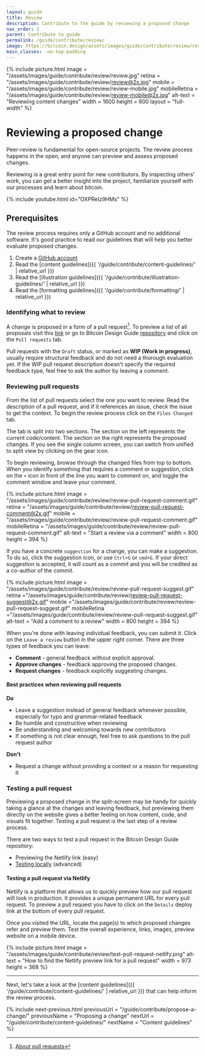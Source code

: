 ```yaml
---
layout: guide
title: Review
description: Contribute to the guide by reviewing a proposed change
nav_order: 2
parent: Contribute to guide
permalink: /guide/contribute/review/
image: https://bitcoin.design/assets/images/guide/contribute/review/review-preview.jpg
main_classes: -no-top-padding
---
```


{% include picture.html
   image = "/assets/images/guide/contribute/review/review.jpg"
   retina = "/assets/images/guide/contribute/review/review@2x.jpg"
   mobile = "/assets/images/guide/contribute/review/review-mobile.jpg"
   mobileRetina = "/assets/images/guide/contribute/review/review-mobile@2x.jpg"
   alt-text = "Reviewing content changes"
   width = 1600
   height = 800
   layout = "full-width"
%}

# Reviewing a proposed change

Peer-review is fundamental for open-source projects. The review process happens in the open, and anyone can preview and assess proposed changes.

Reviewing is a great entry point for new contributors. By inspecting others' work, you can get a better insight into the project, familiarize yourself with our processes and learn about bitcoin.

{% include youtube.html id="OXPReIz9HMs" %}

## Prerequisites

The review process requires only a GitHub account and no additional software. It's good practice to read our guidelines that will help you better evaluate proposed changes.

1. Create a [GitHub account](https://github.com/)
2. Read the [content guidelines]({{ '/guide/contribute/content-guidelines/' | relative_url }})
3. Read the [illustration guidelines]({{ '/guide/contribute/illustration-guidelines/' | relative_url }})
4. Read the [formatting guidelines]({{ '/guide/contribute/formatting/' | relative_url }})

### Identifying what to review

A change is proposed in a form of a pull request[^1]. To preview a list of all proposals visit this [link](https://github.com/BitcoinDesign/Guide/pulls) or go to Bitcoin Design Guide [repository](https://github.com/BitcoinDesign/Guide/) and click on the `Pull requests` tab.

Pull requests with the `Draft` status, or marked as **WIP (Work in progress)**, usually require structural feedback and do not need a thorough evaluation yet. If the WIP pull request description doesn't specify the required feedback type, feel free to ask the author by leaving a comment.

### Reviewing pull requests

From the list of pull requests select the one you want to review. Read the description of a pull request, and if it references an issue, check the issue to get the context. To begin the review process click on the `Files Changed` tab.

The tab is split into two sections. The section on the left represents the current code/content. The section on the right represents the proposed changes. If you see the single column screen, you can switch from unified to split view by clicking on the gear icon.

To begin reviewing, browse through the changed files from top to bottom. When you identify something that requires a comment or suggestion, click on the `+` icon in front of the line you want to comment on, and toggle the comment window and leave your comment.

{% include picture.html
   image = "/assets/images/guide/contribute/review/review-pull-request-comment.gif"
   retina = "/assets/images/guide/contribute/review/review-pull-request-comment@2x.gif"
   mobile = "/assets/images/guide/contribute/review/review-pull-request-comment.gif"
   mobileRetina = "/assets/images/guide/contribute/review/review-pull-request-comment.gif"
   alt-text = "Start a review via a comment"
   width = 800
   height = 394
%}

If you have a concrete `suggestion` for a change, you can make a suggestion. To do so, click the suggestion icon, or use `Ctrl+G` or `cmd+G`. If your direct suggestion is accepted, it will count as a commit and you will be credited as a co-author of the commit.

{% include picture.html
   image = "/assets/images/guide/contribute/review/review-pull-request-suggest.gif"
   retina ="/assets/images/guide/contribute/review/review-pull-request-suggest@2x.gif"
   mobile ="/assets/images/guide/contribute/review/review-pull-request-suggest.gif"
   mobileRetina ="/assets/images/guide/contribute/review/review-pull-request-suggest.gif"
   alt-text = "Add a comment to a review"
   width = 800
   height = 394
%}

When you're done with leaving individual feedback, you can submit it. Click on the `Leave a review` button in the upper right corner. There are three types of feedback you can leave:

- **Comment** - general feedback without explicit approval.
- **Approve changes** - feedback approving the proposed changes.
- **Request changes** - feedback explicitly suggesting changes.

#### Best practices when reviewing pull requests

**Do**

- Leave a suggestion instead of general feedback whenever possible, especially for typo and grammar-related feedback
- Be humble and constructive when reviewing
- Be understanding and welcoming towards new contributors
- If something is not clear enough, feel free to ask questions to the pull request author

**Don't**
- Request a change without providing a context or a reason for requesting it

### Testing a pull request
Previewing a proposed change in the split-screen may be handy for quickly taking a glance at the changes and leaving feedback, but previewing them directly on the website gives a better feeling on how content, code, and visuals fit together. Testing a pull request is the last step of a review process.

There are two ways to test a pull request in the Bitcoin Design Guide repository:
- Previewing the Netlify link (easy)
- [Testing locally](https://github.com/BitcoinDesign/Guide#how-to-build-and-run-the-site-locally) (advanced)

#### Testing a pull request via Netlify

Netlify is a platform that allows us to quickly preview how our pull request will look in production. It provides a unique permanent URL for every pull request. To preview a pull request you have to click on the `Details` deploy link at the bottom of every pull request.

Once you visited the URL, locate the page(s) to which proposed changes refer and preview them. Test the overall experience, links, images, preview website on a mobile device.

{% include picture.html
   image = "/assets/images/guide/contribute/review/test-pull-request-netlify.png"
   alt-text = "How to find the Netlify preview link for a pull request"
   width = 973
   height = 368
%}

[^1]:[About pull requests](https://docs.github.com/en/github/collaborating-with-issues-and-pull-requests/about-pull-requests)

---

Next, let's take a look at the [content guidelines]({{ '/guide/contribute/content-guidelines/' | relative_url }}) that can help inform the review process.

{% include next-previous.html
   previousUrl = "/guide/contribute/propose-a-change/"
   previousName = "Proposing a change"
   nextUrl = "/guide/contribute/content-guidelines/"
   nextName = "Content guidelines"
%}
